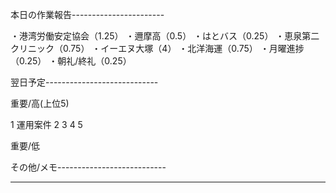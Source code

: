 本日の作業報告-----------------------

・港湾労働安定協会（1.25）
・邇摩高（0.5）
・はとバス（0.25）
・恵泉第二クリニック（0.75）
・イーエヌ大塚（4）
・北洋海運（0.75）
・月曜進捗（0.25）
・朝礼/終礼（0.25）

翌日予定----------------------------

重要/高(上位5)

1 運用案件
2 
3 
4 
5 

重要/低


その他/メモ---------------------------

--------------------------------------

